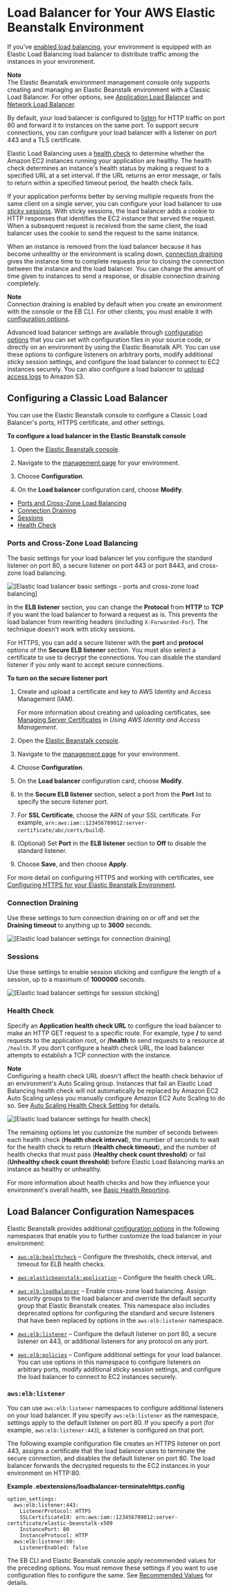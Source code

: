 # Load Balancer for Your AWS Elastic Beanstalk Environment<a name="using-features.managing.elb"></a>

If you've [enabled load balancing](using-features-managing-env-types.md#using-features.managing.changetype), your environment is equipped with an Elastic Load Balancing load balancer to distribute traffic among the instances in your environment\.

**Note**  
The Elastic Beanstalk environment management console only supports creating and managing an Elastic Beanstalk environment with a Classic Load Balancer\. For other options, see [Application Load Balancer](environments-cfg-applicationloadbalancer.md) and [Network Load Balancer](environments-cfg-nlb.md)\.

By default, your load balancer is configured to [listen](http://docs.aws.amazon.com/elasticloadbalancing/latest/userguide/elb-listener-config.html) for HTTP traffic on port 80 and forward it to instances on the same port\. To support secure connections, you can configure your load balancer with a listener on port 443 and a TLS certificate\.

Elastic Load Balancing uses a [health check](http://docs.aws.amazon.com/elasticloadbalancing/latest/userguide/elb-healthchecks.html) to determine whether the Amazon EC2 instances running your application are healthy\. The health check determines an instance's health status by making a request to a specified URL at a set interval\. If the URL returns an error message, or fails to return within a specified timeout period, the health check fails\.

If your application performs better by serving multiple requests from the same client on a single server, you can configure your load balancer to use [sticky sessions](http://docs.aws.amazon.com/elasticloadbalancing/latest/userguide/elb-sticky-sessions.html)\. With sticky sessions, the load balancer adds a cookie to HTTP responses that identifies the EC2 instance that served the request\. When a subsequent request is received from the same client, the load balancer uses the cookie to send the request to the same instance\.

When an instance is removed from the load balancer because it has become unhealthy or the environment is scaling down, [connection draining](http://docs.aws.amazon.com/elasticloadbalancing/latest/userguide/config-conn-drain.html) gives the instance time to complete requests prior to closing the connection between the instance and the load balancer\. You can change the amount of time given to instances to send a response, or disable connection draining completely\.

**Note**  
Connection draining is enabled by default when you create an environment with the console or the EB CLI\. For other clients, you must enable it with [configuration options](#environments-cfg-loadbalancer-namespace)\. 

Advanced load balancer settings are available through [configuration options](#environments-cfg-loadbalancer-namespace) that you can set with configuration files in your source code, or directly on an environment by using the Elastic Beanstalk API\. You can use these options to configure listeners on arbitrary ports, modify additional sticky session settings, and configure the load balancer to connect to EC2 instances securely\. You can also configure a load balancer to [upload access logs](environments-cfg-loadbalancer-accesslogs.md) to Amazon S3\.

## Configuring a Classic Load Balancer<a name="environments-cfg-loadbalancer-console"></a>

You can use the Elastic Beanstalk console to configure a Classic Load Balancer's ports, HTTPS certificate, and other settings\.

**To configure a load balancer in the Elastic Beanstalk console**

1. Open the [Elastic Beanstalk console](https://console.aws.amazon.com/elasticbeanstalk)\.

1. Navigate to the [management page](environments-console.md) for your environment\.

1. Choose **Configuration**\.

1. On the **Load balancer** configuration card, choose **Modify**\.


+ [Ports and Cross\-Zone Load Balancing](#using-features.managing.elb.ports)
+ [Connection Draining](#using-features.managing.elb.draining)
+ [Sessions](#using-features.managing.elb.sessions)
+ [Health Check](#using-features.managing.elb.healthchecks)

### Ports and Cross\-Zone Load Balancing<a name="using-features.managing.elb.ports"></a>

The basic settings for your load balancer let you configure the standard listener on port 80, a secure listener on port 443 or port 8443, and cross\-zone load balancing\.

![\[Elastic load balancer basic settings - ports and cross-zone load balancing\]](http://docs.aws.amazon.com/elasticbeanstalk/latest/dg/images/aeb-config-elb-loadbalancer.png)

In the **ELB listener** section, you can change the **Protocol** from **HTTP** to **TCP** if you want the load balancer to forward a request as is\. This prevents the load balancer from rewriting headers \(including `X-Forwarded-For`\)\. The technique doesn't work with sticky sessions\.

For HTTPS, you can add a secure listener with the **port** and **protocol** options of the **Secure ELB listener** section\. You must also select a certificate to use to decrypt the connections\. You can disable the standard listener if you only want to accept secure connections\.

**To turn on the secure listener port**

1. Create and upload a certificate and key to AWS Identity and Access Management \(IAM\)\.

   For more information about creating and uploading certificates, see [Managing Server Certificates](http://docs.aws.amazon.com/IAM/latest/UserGuide/ManagingServerCerts.html) in *Using AWS Identity and Access Management*\.

1. Open the [Elastic Beanstalk console](https://console.aws.amazon.com/elasticbeanstalk)\.

1. Navigate to the [management page](environments-console.md) for your environment\.

1. Choose **Configuration**\.

1. On the **Load balancer** configuration card, choose **Modify**\.

1. In the **Secure ELB listener** section, select a port from the **Port** list to specify the secure listener port\.

1. For **SSL Certificate**, choose the ARN of your SSL certificate\. For example, `arn:aws:iam::123456789012:server-certificate/abc/certs/build`\)\.

1. \(Optional\) Set **Port** in the **ELB listener** section to **Off** to disable the standard listener\.

1. Choose **Save**, and then choose **Apply**\.

For more detail on configuring HTTPS and working with certificates, see [Configuring HTTPS for your Elastic Beanstalk Environment](configuring-https.md)\.

### Connection Draining<a name="using-features.managing.elb.draining"></a>

Use these settings to turn connection draining on or off and set the **Draining timeout** to anything up to **3600** seconds\.

![\[Elastic load balancer settings for connection draining\]](http://docs.aws.amazon.com/elasticbeanstalk/latest/dg/images/aeb-config-elb-draining.png)

### Sessions<a name="using-features.managing.elb.sessions"></a>

Use these settings to enable session sticking and configure the length of a session, up to a maximum of **1000000** seconds\.

![\[Elastic load balancer settings for session sticking\]](http://docs.aws.amazon.com/elasticbeanstalk/latest/dg/images/aeb-config-elb-sessions.png)

### Health Check<a name="using-features.managing.elb.healthchecks"></a>

Specify an **Application health check URL** to configure the load balancer to make an HTTP GET request to a specific route\. For example, type **/** to send requests to the application root, or **/health** to send requests to a resource at `/health`\. If you don't configure a health check URL, the load balancer attempts to establish a TCP connection with the instance\.

**Note**  
Configuring a health check URL doesn't affect the health check behavior of an environment's Auto Scaling group\. Instances that fail an Elastic Load Balancing health check will not automatically be replaced by Amazon EC2 Auto Scaling unless you manually configure Amazon EC2 Auto Scaling to do so\. See [Auto Scaling Health Check Setting](environmentconfig-autoscaling-healthchecktype.md) for details\. 

![\[Elastic load balancer settings for health check\]](http://docs.aws.amazon.com/elasticbeanstalk/latest/dg/images/aeb-config-elb-healthcheck.png)

The remaining options let you customize the number of seconds between each health check \(**Health check interval**\), the number of seconds to wait for the health check to return \(**Health check timeout**\), and the number of health checks that must pass \(**Healthy check count threshold**\) or fail \(**Unhealthy check count threshold**\) before Elastic Load Balancing marks an instance as healthy or unhealthy\.

For more information about health checks and how they influence your environment's overall health, see [Basic Health Reporting](using-features.healthstatus.md)\.

## Load Balancer Configuration Namespaces<a name="environments-cfg-loadbalancer-namespace"></a>

Elastic Beanstalk provides additional [configuration options](command-options.md) in the following namespaces that enable you to further customize the load balancer in your environment:

+ [`aws:elb:healthcheck`](command-options-general.md#command-options-general-elbhealthcheck) – Configure the thresholds, check interval, and timeout for ELB health checks\.

+ [`aws:elasticbeanstalk:application`](command-options-general.md#command-options-general-elasticbeanstalkapplication) – Configure the health check URL\.

+ [`aws:elb:loadbalancer`](command-options-general.md#command-options-general-elbloadbalancer) – Enable cross\-zone load balancing\. Assign security groups to the load balancer and override the default security group that Elastic Beanstalk creates\. This namespace also includes deprecated options for configuring the standard and secure listeners that have been replaced by options in the `aws:elb:listener` namespace\.

+ [`aws:elb:listener`](command-options-general.md#command-options-general-elblistener) – Configure the default listener on port 80, a secure listener on 443, or additional listeners for any protocol on any port\.

+ [`aws:elb:policies`](command-options-general.md#command-options-general-elbpolicies) – Configure additional settings for your load balancer\. You can use options in this namespace to configure listeners on arbitrary ports, modify additional sticky session settings, and configure the load balancer to connect to EC2 instances securely\.

### `aws:elb:listener`<a name="environments-cfg-loadbalancer-namespace-listener"></a>

You can use `aws:elb:listener` namespaces to configure additional listeners on your load balancer\. If you specify `aws:elb:listener` as the namespace, settings apply to the default listener on port 80\. If you specify a port \(for example, `aws:elb:listener:443`\), a listener is configured on that port\.

The following example configuration file creates an HTTPS listener on port 443, assigns a certificate that the load balancer uses to terminate the secure connection, and disables the default listener on port 80\. The load balancer forwards the decrypted requests to the EC2 instances in your environment on HTTP:80\.

**Example \.ebextensions/loadbalancer\-terminatehttps\.config**  

```
option_settings:
  aws:elb:listener:443:
    ListenerProtocol: HTTPS
    SSLCertificateId: arn:aws:iam::123456789012:server-certificate/elastic-beanstalk-x509
    InstancePort: 80
    InstanceProtocol: HTTP
  aws:elb:listener:80:
    ListenerEnabled: false
```

The EB CLI and Elastic Beanstalk console apply recommended values for the preceding options\. You must remove these settings if you want to use configuration files to configure the same\. See [Recommended Values](command-options.md#configuration-options-recommendedvalues) for details\.